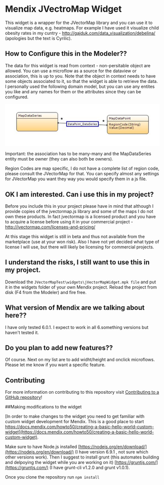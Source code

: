 # Mendix JVectroMap Widget

This widget is a wrapper for the JVectorMap library and you can use it to visualize map data, e.g. heatmaps.
For example I have used it visualize child obesity rates in my cuntry - http://gajduk.com/data_visualization/debelina/ (apologies but the text is Cyrilic).

## How to Configure this in the Modeler??

The data for this widget is read from context - non-persitable object are allowed. You can use a microflow as a source for the dataview or association, this is up to you. 
Note that the object in context needs to have some objects associated to it, so that the widget is able to retrieve the data. I personally used the following domain model, but you can use any entites you like and any names for them or the attributes since they can be configured.

![alt tag](https://raw.githubusercontent.com/gajduk/mxWidget_JVectorMap/master/domainmodel.JPG)

Important: the association has to be many-many and the MapDataSeries entity must be owner (they can also both be owners).

Region Codes are map specific, I do not have a complete list of region code, please consult the JVectorMap for that.
You can specify almost any settings for JVectorMap you want they way you would specify them in a js file.

## OK I am interested. Can i use this in my project?

Before you include this in your project please have in mind that although I provide copies of the jvectormap.js library and some of the maps I do not own these products. In fact jvectormap is a licensed product and you have to acquire a license before using it in your commercial project - http://jvectormap.com/licenses-and-pricing/

At this stage this widget is still in beta and thus not available from the marketplace (use at your won risk). Also I have not yet decided what type of license I will use, but there will likely be licensing for commercial projects. 

## I understand the risks, I still want to use this in my project.

Download the ``JVectorMapTest\widgets\jVectorMapWidget.mpk file`` and put it in the widgets folder of your own Mendix project. Reload the project from disk (F4 from the Modeler) and fire free.

## What version of Mendix are we talking about here??

I have only tested 6.0.1. I expect to work in all 6.something versions but haven't tested it.

## Do you plan to add new features??

Of course. Next on my list are to add widht/height and onclick microflows. 
Please let me know if you want a specific feature.

## Contributing

For more information on contributing to this repository visit [Contributing to a GitHub repository](https://world.mendix.com/display/howto50/Contributing+to+a+GitHub+repository)!

##Making modifications to the widget

[In order to make changes to the widget you need to get familiar with custom widget development for Mendix. This is a good place to start https://docs.mendix.com/howto50/creating-a-basic-hello-world-custom-widget](https://docs.mendix.com/howto50/creating-a-basic-hello-world-custom-widget). 

Make sure to have Node.js installed [https://nodejs.org/en/download/](https://nodejs.org/en/download/) (I have version 6.9.1 , not sure which other versions work).
Then I suggest to install grunt (this automates building and delpoying the widget while you are working on it) [https://gruntjs.com/](https://gruntjs.com/) (I have grunt-cli v1.2.0 and grunt v1.0.1).

Once you clone the repository run 
``
npm install
``

